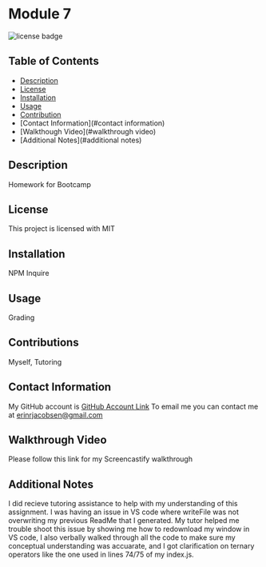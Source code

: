 # Module 7
  ![license badge](https://img.shields.io/badge/license-MIT-blue)
## Table of Contents
* [Description](#description)
* [License](#license)
* [Installation](#installtion)
* [Usage](#usage)
* [Contribution](#contribution)
* [Contact Information](#contact information)
* [Walkthough Video](#walkthrough video)
* [Additional Notes](#additional notes)

## Description
Homework for Bootcamp
## License
  This project is licensed with MIT

## Installation
NPM Inquire

## Usage
Grading

## Contributions
Myself, Tutoring

## Contact Information
My GitHub account is [GitHub Account Link](https://github.com/achensen)
To email me you can contact me at erinrjacobsen@gmail.com

## Walkthrough Video
Please follow this link for my Screencastify walkthrough

## Additional Notes 
I did recieve tutoring assistance to help with my understanding of this assignment. I was having an issue in VS code 
where writeFile was not overwriting my previous ReadMe that I generated. My tutor helped me trouble shoot this issue 
by showing me how to redownload my window in VS code, I also verbally walked through all the code to make sure my conceptual
understanding was accuarate, and I got clarification on ternary operators like the one used in lines 74/75 of my index.js.
